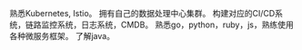 

熟悉Kubernetes, Istio。 拥有自己的数据处理中心集群。
构建对应的CI/CD系统，链路监控系统，日志系统，CMDB。
熟悉go，python，ruby，js，熟练使用各种微服务框架。
了解java。

